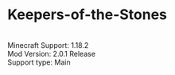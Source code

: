 # Keepers-of-the-Stones
<br>Minecraft Support: 1.18.2
<br>Mod Version: 2.0.1 Release
<br>Support type: Main